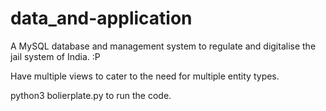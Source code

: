 # data_and-application

A MySQL database and management system to regulate and digitalise the jail system of India. :P

Have multiple views to cater to the need for multiple entity types.

python3 bolierplate.py to run the code.
